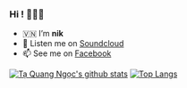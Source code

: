 ### Hi ! 👋👋👋

- 🇻🇳 I’m **nik**
- 🎼 Listen me on [Soundcloud](https://soundcloud.com/t-quang-ng-c-802275370)
- 📫 See me on [Facebook](https://www.facebook.com/daynholongthongg/)

[![Tạ Quang Ngọc's github stats](https://github-readme-stats.vercel.app/api?username=tangoc2712&hide=issues&show_icons=true)](https://github.com/tangoc2712)
[![Top Langs](https://github-readme-stats.vercel.app/api/top-langs/?username=tangoc2712&layout=compact)](https://github.com/tangoc2712)
